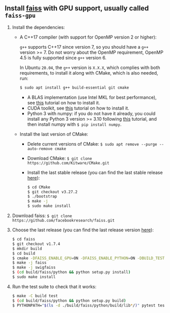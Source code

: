 Install [faiss](https://github.com/facebookresearch/faiss) with GPU support, usually called `faiss-gpu`
-------------------------------------------------------------------------------------------------------

1. Install the dependencies:
   * A C++17 compiler (with support for OpenMP version 2 or higher):
     
      `g++` supports C++17 since version 7, so you should have a `g++` version >= 7. Do not worry about the OpenMP requirement, OpenMP 4.5 is fully supported since `g++` version 6.
        
      In Ubuntu `20.04`, the `g++` version is `X.X.X`, which complies with both requirements, to install it along with CMake, which is also needed, run:

      ```bash
      $ sudo apt install g++ build-essential git cmake
      ```
        
      * A BLAS implementation (use Intel MKL for best performance), see [this](https://github.com/luiscarlosgph/how-to/tree/main/intel-mkl) tutorial on how to install it.
      * CUDA toolkit, see [this](https://github.com/luiscarlosgph/how-to/tree/main/cuda-toolkit) tutorial on how to install it.
      * Python 3 with numpy: if you do not have it already, you could install any Python 3 version >= 3.10 following [this](https://github.com/luiscarlosgph/how-to/tree/main/pyenv) tutorial, and then install numpy with `$ pip install numpy`.
   
    * Install the last version of CMake:
       * Delete current versions of CMake: `$ sudo apt remove --purge --auto-remove cmake`
       * Download CMake: `$ git clone https://github.com/Kitware/CMake.git`
       * Install the last stable release (you can find the last stable release [here](https://github.com/Kitware/CMake/releases)):
      
          ```bash
          $ cd CMake
          $ git checkout v3.27.2
          $ ./bootstrap
          $ make -j
          $ sudo make install
          ``` 


2. Download faiss: `$ git clone https://github.com/facebookresearch/faiss.git`


3. Choose the last release (you can find the last release version [here](https://github.com/facebookresearch/faiss/releases)):
   ```bash
   $ cd faiss
   $ git checkout v1.7.4
   $ mkdir build
   $ cd build
   $ cmake -DFAISS_ENABLE_GPU=ON -DFAISS_ENABLE_PYTHON=ON -DBUILD_TESTING=ON -DBUILD_SHARED_LIBS=ON -DFAISS_ENABLE_C_API=ON -DCMAKE_BUILD_TYPE=Release -DFAISS_OPT_LEVEL=avx2 -DBLA_VENDOR=Intel10_64_dyn -DBLA_VENDOR=Intel10_64_dyn -DMKL_LIBRARIES=/opt/intel/oneapi/mkl/latest/lib -DCUDAToolkit_ROOT=/usr/local/cuda -DPython_EXECUTABLE=$HOME/.pyenv/shims/python -DPython_INCLUDE_DIRS=$HOME/.pyenv/versions/3.10.12/include -DPython_LIBRARIES=$HOME/.pyenv/versions/3.10.12/lib ..
   $ make -j faiss
   $ make -j swigfaiss
   $ (cd build/faiss/python && python setup.py install)
   $ sudo make install
   ```


4. Run the test suite to check that it works:

   ```bash
   $ make -C build test
   $ (cd build/faiss/python && python setup.py build)
   $ PYTHONPATH="$(ls -d ./build/faiss/python/build/lib*/)" pytest tests/test_*.py
   ```
